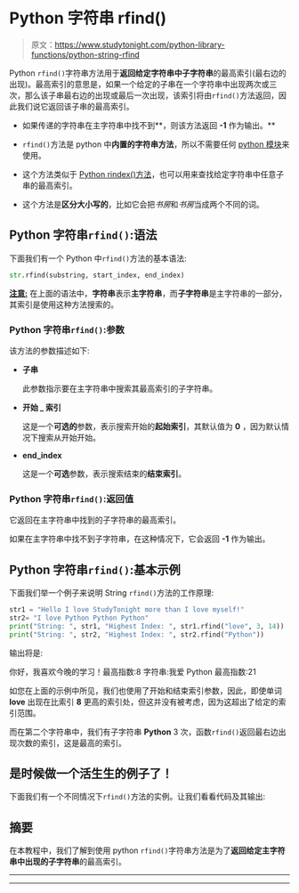 # Python 字符串 rfind()

> 原文：<https://www.studytonight.com/python-library-functions/python-string-rfind>

Python `rfind()`字符串方法用于**返回给定字符串中子字符串**的最高索引(最右边的出现)。最高索引的意思是，如果一个给定的子串在一个字符串中出现两次或三次，那么该子串最右边的出现或最后一次出现，该索引将由`rfind()`方法返回，因此我们说它返回该子串的最高索引。

*   如果传递的字符串在主字符串中找不到**，则该方法返回 **-1** 作为输出。**

*   `rfind()`方法是 python 中**内置的字符串方法**，所以不需要任何 [python 模块](https://www.studytonight.com/python/modules-and-functions)来使用。

*   这个方法类似于 [Python rindex()方法](https://www.studytonight.com/python-library-functions/python-string-rindex)，也可以用来查找给定字符串中任意子串的最高索引。

*   这个方法是**区分大小写的**，比如它会把*书房*和*书房*当成两个不同的词。

## Python 字符串`rfind()`:语法

下面我们有一个 Python 中`rfind()`方法的基本语法:

```py
str.rfind(substring, start_index, end_index)
```

<u>**注意:**</u> 在上面的语法中，**字符串**表示**主字符串**，而**子字符串**是主字符串的一部分，其索引是使用这种方法搜索的。

### Python 字符串`rfind()`:参数

该方法的参数描述如下:

*   **子串**

    此参数指示要在主字符串中搜索其最高索引的子字符串。

*   **开始 _ 索引**

    这是一个**可选的**参数，表示搜索开始的**起始索引**，其默认值为 **0** ，因为默认情况下搜索从开始开始。

*   **end_index**

    这是一个**可选**参数，表示搜索结束的**结束索引**。

### Python 字符串`rfind()`:返回值

它返回在主字符串中找到的子字符串的最高索引。

如果在主字符串中找不到子字符串，在这种情况下，它会返回 **-1** 作为输出。

## Python 字符串`rfind()`:基本示例

下面我们举一个例子来说明 String `rfind()`方法的工作原理:

```py
str1 = "Hello I love StudyTonight more than I love myself!"
str2= "I love Python Python Python"
print("String: ", str1, "Highest Index: ", str1.rfind("love", 3, 14))
print("String: ", str2, "Highest Index: ", str2.rfind("Python")) 
```

输出将是:

你好，我喜欢今晚的学习！最高指数:8
字符串:我爱 Python 最高指数:21

如您在上面的示例中所见，我们也使用了开始和结束索引参数，因此，即使单词 **love** 出现在比索引 **8** 更高的索引处，但这并没有被考虑，因为这超出了给定的索引范围。

而在第二个字符串中，我们有子字符串 **Python** 3 次，函数`rfind()`返回最右边出现次数的索引，这是最高的索引。

## 是时候做一个活生生的例子了！

下面我们有一个不同情况下`rfind()`方法的实例。让我们看看代码及其输出:

## 摘要

在本教程中，我们了解到使用 python `rfind()`字符串方法是为了**返回给定主字符串中出现的子字符串**的最高索引。

* * *

* * *